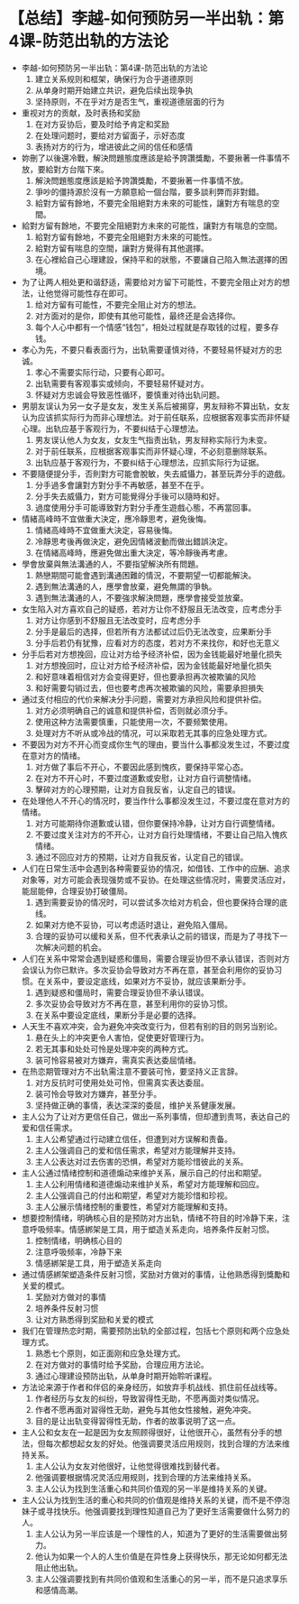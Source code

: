 # 【总结】李越-如何预防另一半出轨：第4课-防范出轨的方法论

-   李越-如何预防另一半出轨：第4课-防范出轨的方法论
    1.  建立关系规则和框架，确保行为合乎道德原则
    2.  从单身时期开始建立共识，避免后续出现争执
    3.  坚持原则，不在乎对方是否生气，重视道德层面的行为
-   重视对方的贡献，及时表扬和奖励
    1.  在对方妥协后，要及时给予肯定和奖励
    2.  在处理问题时，要给对方留面子，示好态度
    3.  表扬对方的行为，增进彼此之间的信任和感情
-   妳刪了以後還冷戰，解決問題態度應該是給予誇讚獎勵，不要揪著一件事情不放，要給對方台階下來。
    1.  解決問題態度應該是給予誇讚獎勵，不要揪著一件事情不放。
    2.  爭吵的僵持源於沒有一方願意給一個台階，要多談利弊而非對錯。
    3.  給對方留有餘地，不要完全阻絕對方未來的可能性，讓對方有喘息的空間。
-   給對方留有餘地，不要完全阻絕對方未來的可能性，讓對方有喘息的空間。
    1.  給對方留有餘地，不要完全阻絕對方未來的可能性。
    2.  給對方留有喘息的空間，讓對方覺得有其他選擇。
    3.  在心裡給自己心理建設，保持平和的狀態，不要讓自己陷入無法選擇的困境。
-   为了让两人相处更和谐舒适，需要给对方留下可能性，不要完全阻止对方的想法，让他觉得可能性存在即可。
    1.  给对方留有可能性，不要完全阻止对方的想法。
    2.  对方面对的是你，即使有其他可能性，最终还是会选择你。
    3.  每个人心中都有一个情感“钱包”，相处过程就是存取钱的过程，要多存钱。
-   孝心为先，不要只看表面行为，出轨需要谨慎对待，不要轻易怀疑对方的忠诚。
    1.  孝心不需要实际行动，只要有心即可。
    2.  出轨需要有客观事实或倾向，不要轻易怀疑对方。
    3.  怀疑对方忠诚会导致恶性循环，要慎重对待出轨问题。
-   男朋友误认为另一女子是女友，发生关系后被揭穿，男友辩称不算出轨，女友认为应该抓实际行为而非心理想法。对于前任联系，应根据客观事实而非怀疑心理。出轨应基于客观行为，不要纠结于心理想法。
    1.  男友误认他人为女友，女友生气指责出轨，男友辩称实际行为未变。
    2.  对于前任联系，应根据客观事实而非怀疑心理，不必刻意删除联系。
    3.  出轨应基于客观行为，不要纠结于心理想法，应抓实际行为证据。
-   不要隨便提分手，否則對方可能會脫敏，失去威懾力，甚至玩弄分手的遊戲。
    1.  分手過多會讓對方對分手不再敏感，甚至不在乎。
    2.  分手失去威懾力，對方可能覺得分手後可以隨時和好。
    3.  過度使用分手可能導致對方對分手產生遊戲心態，不再當回事。
-   情緒高峰時不宜做重大決定，應冷靜思考，避免後悔。
    1.  情緒高峰時不宜做重大決定，容易後悔。
    2.  冷靜思考後再做決定，避免因情緒波動而做出錯誤決定。
    3.  在情緒高峰時，應避免做出重大決定，等冷靜後再考慮。
-   學會放棄與無法溝通的人，不要指望解決所有問題。
    1.  熱戀期間可能會遇到溝通困難的情況，不要期望一切都能解決。
    2.  遇到無法溝通的人，應學會放棄，避免無謂的爭執。
    3.  遇到無法溝通的人，不要強求解決問題，應學會接受並放棄。
-   女生陷入对方喜欢自己的疑惑，若对方让你不舒服且无法改变，应考虑分手
    1.  对方让你感到不舒服且无法改变时，应考虑分手
    2.  分手是最后的选择，但若所有方法都试过后仍无法改变，应果断分手
    3.  分手后若仍有犹豫，应看对方的态度，若对方不来找你，和好也无意义
-   分手后若对方想挽回，应让对方给予经济补偿，因为金钱能最好地量化损失
    1.  对方想挽回时，应让对方给予经济补偿，因为金钱能最好地量化损失
    2.  和好意味着相信对方会变得更好，但也要承担再次被欺骗的风险
    3.  和好需要勾销过去，但也要考虑再次被欺骗的风险，需要承担損失
-   通过支付相应的代价来解决分手问题，需要对方承担风险和提供补偿。
    1.  对方必须明确自己的诚意和提供补偿，否则就必须分手。
    2.  使用这种方法需要慎重，只能使用一次，不要频繁使用。
    3.  处理对方不听从或冷战的情况，可以采取若无其事的应急处理方式。
-   不要因为对方不开心而变成你生气的理由，要当什么事都没发生过，不要过度在意对方的情绪。
    1.  对方做了事后不开心，不要因此感到愧疚，要保持平常心态。
    2.  在对方不开心时，不要过度道歉或安慰，让对方自行调整情绪。
    3.  擊碎对方的心理预期，让对方自我反省，认定自己的错误。
-   在处理他人不开心的情况时，要当作什么事都没发生过，不要过度在意对方的情绪。
    1.  对方可能期待你道歉或认错，但你要保持冷静，让对方自行调整情绪。
    2.  不要过度关注对方的不开心，让对方自行处理情绪，不要让自己陷入愧疚情绪。
    3.  通过不回应对方的预期，让对方自我反省，认定自己的错误。
-   人们在日常生活中会遇到各种需要妥协的情况，如借钱、工作中的应酬、追求对象等，对方可能会表现强势或不妥协。在处理这些情况时，需要灵活应对，能屈能伸，合理妥协打破僵局。
    1.  遇到需要妥协的情况时，可以尝试多次给对方机会，但也要保持合理的底线。
    2.  如果对方绝不妥协，可以考虑适时退让，避免陷入僵局。
    3.  合理的妥协可以缓和关系，但不代表承认之前的错误，而是为了寻找下一次解决问题的机会。
-   人们在关系中常常会遇到疑惑和僵局，需要合理妥协但不承认错误，否则对方会误认为你已默许。多次妥协会导致对方不再在意，甚至会利用你的妥协习惯。在关系中，要设定底线，如果对方不妥协，就应该果断分手。
    1.  遇到疑惑和僵局时，需要合理妥协但不承认错误。
    2.  多次妥协会导致对方不再在意，甚至利用你的妥协习惯。
    3.  在关系中要设定底线，果断分手是必要的选择。
-   人天生不喜欢冲突，会为避免冲突改变行为，但若有别的目的则另当别论。
    1.  悬在头上的冲突更令人害怕，促使更好管理行为。
    2.  若无其事和处处可怜是处理冲突的两种方式。
    3.  装可怜容易被对方嫌弃，需真实表达委屈情绪。
-   在热恋期管理对方不出轨需注意不要装可怜，要坚持义正言辞。
    1.  对方反抗时可使用处处可怜，但需真实表达委屈。
    2.  装可怜会导致对方嫌弃，甚至分手。
    3.  坚持做正确的事情，表达深深的委屈，维护关系健康发展。
-   主人公为了让对方更信任自己，做出一系列事情，但却遭到责骂，表达自己的爱和信任需求。
    1.  主人公希望通过行动建立信任，但遭到对方误解和责备。
    2.  主人公强调自己的爱和信任需求，希望对方能理解并支持。
    3.  主人公表达对过去伤害的恐惧，希望对方能珍惜彼此的关系。
-   主人公通过情绪控制和道德煽动来维护关系，展示自己的付出和期望。
    1.  主人公利用情绪和道德煽动来维护关系，希望对方能理解和回应。
    2.  主人公强调自己的付出和期望，希望对方能珍惜和珍视。
    3.  主人公展示情绪控制的重要性，希望对方能理解和支持。
-   想要控制情绪，明确核心目的是预防对方出轨，情绪不符目的时冷静下来，注意呼吸频率。情感綁架是工具，用于塑造关系走向，培养条件反射习惯。
    1.  控制情绪，明确核心目的
    2.  注意呼吸频率，冷静下来
    3.  情感綁架是工具，用于塑造关系走向
-   通过情感綁架塑造条件反射习惯，奖励对方做对的事情，让他熟悉得到獎勵和关爱的模式。
    1.  奖励对方做对的事情
    2.  培养条件反射习惯
    3.  让对方熟悉得到奖励和关爱的模式
-   我们在管理热恋时期，需要预防出轨的全部过程，包括七个原则和两个应急处理方式。
    1.  熟悉七个原则，如正面刚和应急处理方式。
    2.  在对方做对的事情时给予奖励，合理应用方法论。
    3.  通过心理建设预防出轨，从单身时期开始聆听课程。
-   方法论来源于作者和伴侣的亲身经历，如放弃手机战线、抓住前任战线等。
    1.  作者经历与女友的纠纷，导致習得性无助，不愿再面对类似情况。
    2.  作者不愿再面对習得性无助，避免与其他女性接触，避免冲突。
    3.  目的是让出轨变得習得性无助，作者的故事说明了这一点。
-   主人公和女友在一起是因为女友照顾得很好，让他很开心，虽然有分手的想法，但每次都想起女友的好处。他强调要灵活应用规则，找到合理的方法来维持关系。
    1.  主人公认为女友对他很好，让他觉得很难找到替代者。
    2.  他强调要根据情况灵活应用规则，找到合理的方法来维持关系。
    3.  主人公认为找到生活重心和共同价值观的另一半是维持关系的关键。
-   主人公认为找到生活的重心和共同的价值观是维持关系的关键，而不是不停泡妹子或寻找快乐。他强调要找到理性知道自己为了更好生活需要做什么努力的人。
    1.  主人公认为另一半应该是一个理性的人，知道为了更好的生活需要做出努力。
    2.  他认为如果一个人的人生价值是在异性身上获得快乐，那无论如何都无法阻止他出轨。
    3.  主人公强调要找到有共同价值观和生活重心的另一半，而不是只追求享乐和感情高潮。